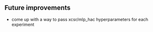 

## Future improvements
* come up with a way to pass xcsr/mlp_hac hyperparameters for each experiment
